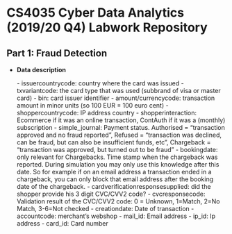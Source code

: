  # CS4035 Cyber Data Analytics (2019/20 Q4) Labwork Repository



## Part 1: Fraud Detection

* **Data description**

  \-  issuercountrycode: country where the card was issued
  \- txvariantcode: the card type that was used (subbrand of visa or master card)
  \- bin: card issuer identifier
  \- amount/currencycode: transaction amount in minor units (so 100 EUR = 100 euro cent)
  \- shoppercountrycode: IP address country
  \- shopperinteraction: Ecommerce if it was an online transaction, ContAuth if it was a (monthly) subscription
  \- simple_journal: Payment status. Authorised = “transaction approved and  no fraud reported”, Refused = “transaction was declined, can be fraud,  but can also be insufficient funds, etc”, Chargeback = “transaction was  approved, but turned out to be fraud”
  \- bookingdate: only relevant  for Chargebacks. Time stamp when the chargeback was reported. During  simulation you may only use this knowledge after this date. So for  example if on an email address a transaction ended in a chargeback, you  can only block that email address after the booking date of the  chargeback.
  \- cardverificationresponsesupplied: did the shopper provide his 3 digit CVC/CVV2 code?
  \- cvcresponsecode: Validation result of the CVC/CVV2 code: 0 = Unknown, 1=Match, 2=No Match, 3-6=Not checked
  \- creationdate: Date of transaction
  \- accountcode: merchant’s webshop
  \- mail_id: Email address
  \- ip_id: Ip address
  \- card_id: Card number

